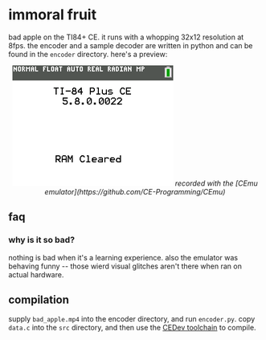 # immoral fruit
bad apple on the TI84+ CE. it runs with a whopping 32x12 resolution at 8fps. the encoder and a sample decoder are written in python and can be found in the `encoder` directory. here's a preview:

<p align="center">
    <img src="./capture.gif" alt="helpful alt text">
    <i>recorded with the [CEmu emulator](https://github.com/CE-Programming/CEmu)</i>
</p>

## faq
### why is it so bad?
nothing is bad when it's a learning experience. also the emulator was behaving funny -- those wierd visual glitches aren't there when ran on actual hardware.

## compilation
supply `bad_apple.mp4` into the encoder directory, and run `encoder.py`. copy `data.c` into the `src` directory, and then use the [CEDev toolchain](https://github.com/CE-Programming/toolchain) to compile.
